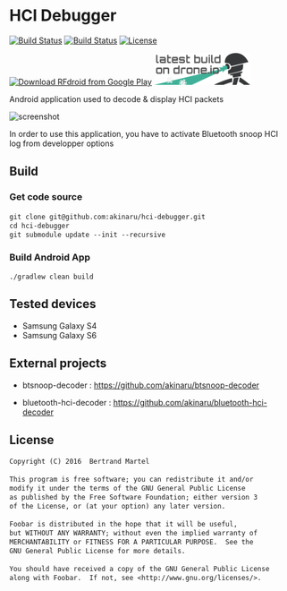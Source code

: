 # HCI Debugger

[![Build Status](https://travis-ci.org/akinaru/hci-debugger.svg?branch=master)](https://travis-ci.org/akinaru/hci-debugger)
[![Build Status](https://drone.io/github.com/akinaru/hci-debugger/status.png)](https://drone.io/github.com/akinaru/hci-debugger/latest)
[![License](http://badge.kloud51.com/pypi/l/html2text.svg)](LICENSE.md)

[![Download RFdroid from Google Play](http://www.android.com/images/brand/android_app_on_play_large.png)](https://play.google.com/store/apps/details?id=com.github.akinaru.hcidebugger)
[![Download latest debug from drone.io](https://raw.githubusercontent.com/kageiit/images-host/master/badges/drone-io-badge.png)](https://drone.io/github.com/akinaru/hci-debugger/files/app/build/outputs/apk/app-debug.apk)

Android application used to decode & display HCI packets

![screenshot](img/screen.gif)

In order to use this application, you have to activate Bluetooth snoop HCI log from developper options

## Build

### Get code source

```
git clone git@github.com:akinaru/hci-debugger.git
cd hci-debugger
git submodule update --init --recursive
```

### Build Android App

```
./gradlew clean build
```

## Tested devices

* Samsung Galaxy S4
* Samsung Galaxy S6

## External projects

* btsnoop-decoder : https://github.com/akinaru/btsnoop-decoder

* bluetooth-hci-decoder : https://github.com/akinaru/bluetooth-hci-decoder

## License

```
Copyright (C) 2016  Bertrand Martel

This program is free software; you can redistribute it and/or
modify it under the terms of the GNU General Public License
as published by the Free Software Foundation; either version 3
of the License, or (at your option) any later version.

Foobar is distributed in the hope that it will be useful,
but WITHOUT ANY WARRANTY; without even the implied warranty of
MERCHANTABILITY or FITNESS FOR A PARTICULAR PURPOSE.  See the
GNU General Public License for more details.

You should have received a copy of the GNU General Public License
along with Foobar.  If not, see <http://www.gnu.org/licenses/>.
```